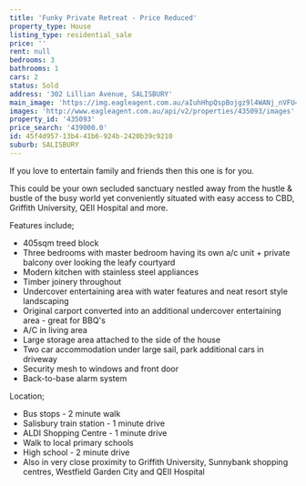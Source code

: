 ```yaml
---
title: 'Funky Private Retreat - Price Reduced'
property_type: House
listing_type: residential_sale
price: ''
rent: null
bedrooms: 3
bathrooms: 1
cars: 2
status: Sold
address: '302 Lillian Avenue, SALISBURY'
main_image: 'https://img.eagleagent.com.au/aIuhHhpQspBojgz9l4WANj_nVFU=/1280x854/smart/https://s3-us-west-2.amazonaws.com/eagleagent-orig/images/6820432/110373073-image-M.jpg'
images: 'http://www.eagleagent.com.au/api/v2/properties/435093/images'
property_id: '435093'
price_search: '439000.0'
id: 45f4d957-13b4-41b6-924b-2420b39c9210
suburb: SALISBURY
---
```

If you love to entertain family and friends then this one is for you.

This could be your own secluded sanctuary nestled away from the hustle & bustle of the busy world yet conveniently situated with easy access to CBD, Griffith University, QEII Hospital and more.

Features include;
* 405sqm treed block
* Three bedrooms with master bedroom having its own a/c unit + private balcony over looking the leafy courtyard
* Modern kitchen with stainless steel appliances
* Timber joinery throughout
* Undercover entertaining area with water features and neat resort style landscaping
* Original carport converted into an additional undercover entertaining area - great for BBQ's
* A/C in living area
* Large storage area attached to the side of the house
* Two car accommodation under large sail, park additional cars in driveway
* Security mesh to windows and front door
* Back-to-base alarm system

Location;
* Bus stops - 2 minute walk
* Salisbury train station - 1 minute drive
* ALDI Shopping Centre - 1 minute drive
* Walk to local primary schools
* High school - 2 minute drive
* Also in very close proximity to Griffith University, Sunnybank shopping centres, Westfield Garden City and QEII Hospital